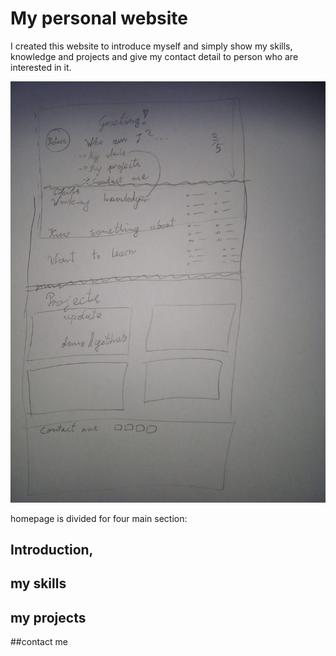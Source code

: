 
# My personal website

I created this website to introduce myself and simply show my skills, knowledge and projects and give my contact detail to person who are interested in it.


![sketch of homepage](https://github.com/michal-robert-adamczyk/michal-robert-adamczyk.github.io/blob/source/src/assets/img/sketch.jpg)


homepage is divided for four main section: 
## Introduction, 
## my skills
## my projects
##contact me